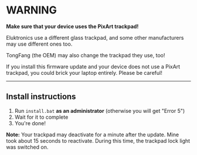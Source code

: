 # WARNING

**Make sure that your device uses the PixArt trackpad!**

Eluktronics use a different glass trackpad, and some other manufacturers may use different ones too.

TongFang (the OEM) may also change the trackpad they use, too!

If you install this firmware update and your device does not use a PixArt trackpad, you could brick your laptop entirely. Please be careful!

---

## Install instructions

1. Run `install.bat` **as an administrator** (otherwise you will get "Error 5")
2. Wait for it to complete
3. You're done!

**Note:** Your trackpad may deactivate for a minute after the update. Mine took about 15 seconds to reactivate. During this time, the trackpad lock light was switched on.
